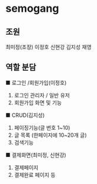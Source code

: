 # semogang

## 조원
최미정(조장) 이정호 신현강 김지성 재영
## 역할 분담
■ 로그인 /회원가입(이정호)<br>
1. 로그인 관리자 / 일반 유저<br>
2. 회원가입 화면 및 기능


■ CRUD(김지성)
1. 페이징기능(글 번호 1~10)
2. 글 목록 (한페이지에 10~20개 글)
3. 검색기능


■ 결제화면(최미정, 신현강)<br>
1. 결제페이지<br>
2. 결제완료 페이지 등

